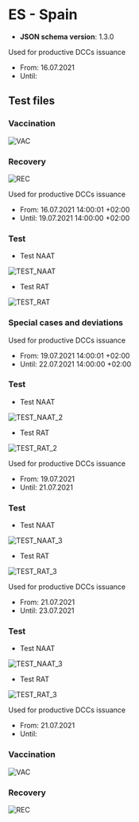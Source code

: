 # ES - Spain

* **JSON schema version**: 1.3.0

Used for productive DCCs issuance
* From: 16.07.2021
* Until:

## Test files

### Vaccination

![VAC](VAC.png)

### Recovery

![REC](REC.png)

Used for productive DCCs issuance
* From: 16.07.2021 14:00:01 +02:00
* Until: 19.07.2021 14:00:00 +02:00 

### Test

* Test NAAT

![TEST_NAAT](TEST_NAAT.png) 
* Test RAT

![TEST_RAT](TEST_RAT.png) 

### Special cases and deviations

Used for productive DCCs issuance
* From: 19.07.2021 14:00:01 +02:00 
* Until: 22.07.2021 14:00:00 +02:00 

### Test

* Test NAAT

![TEST_NAAT_2](specialcases/TEST_NAAT_2.png) 
* Test RAT

![TEST_RAT_2](specialcases/TEST_RAT_2.png) 

Used for productive DCCs issuance
* From: 19.07.2021
* Until: 21.07.2021

### Test

* Test NAAT

![TEST_NAAT_3](specialcases/TEST_NAAT_3.png) 
* Test RAT

![TEST_RAT_3](specialcases/TEST_RAT_3.png) 

Used for productive DCCs issuance
* From: 21.07.2021
* Until: 23.07.2021

### Test

* Test NAAT

![TEST_NAAT_3](specialcases/TEST_NAAT_4.png) 
* Test RAT

![TEST_RAT_3](specialcases/TEST_RAT_4.png) 

Used for productive DCCs issuance
* From: 21.07.2021
* Until: 

### Vaccination

![VAC](specialcases/VAC_3.png)

### Recovery

![REC](specialcases/REC_3.png)
